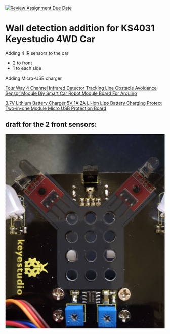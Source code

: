 [![Review Assignment Due Date](https://classroom.github.com/assets/deadline-readme-button-24ddc0f5d75046c5622901739e7c5dd533143b0c8e959d652212380cedb1ea36.svg)](https://classroom.github.com/a/V-0A61vX)


# Wall detection addition for KS4031 Keyestudio 4WD Car

Adding 4 IR sensors to the car
- 2 to front
- 1 to each side

Adding Micro-USB charger

[Four Way 4 Channel Infrared Detector Tracking Line Obstacle Avoidance Sensor Module Diy Smart Car Robot Module Board For Arduino](https://www.aliexpress.com/item/32910726663.html)

[3.7V Lithium Battery Charger 5V 1A 2A Li-ion Lipo Battery Charging Protect Two-in-one Module Micro USB Protection Board](https://www.aliexpress.com/item/1005001999879185.html)

## draft for the 2 front sensors:
![draft for the 2 front sensors](\assets\img\front_draft.png)